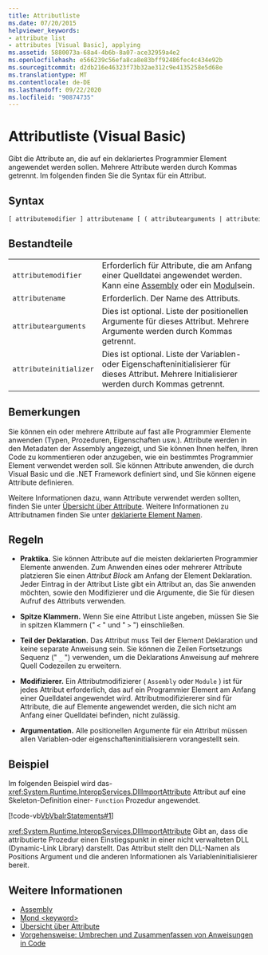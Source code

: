```yaml
---
title: Attributliste
ms.date: 07/20/2015
helpviewer_keywords:
- attribute list
- attributes [Visual Basic], applying
ms.assetid: 5880073a-68a4-4b6b-8a07-ace32959a4e2
ms.openlocfilehash: e566239c56efa8ca8e83bff92486fec4c434e92b
ms.sourcegitcommit: d2db216e46323f73b32ae312c9e4135258e5d68e
ms.translationtype: MT
ms.contentlocale: de-DE
ms.lasthandoff: 09/22/2020
ms.locfileid: "90874735"
---
```

# <a name="attribute-list-visual-basic"></a>Attributliste (Visual Basic)

Gibt die Attribute an, die auf ein deklariertes Programmier Element angewendet werden sollen. Mehrere Attribute werden durch Kommas getrennt. Im folgenden finden Sie die Syntax für ein Attribut.  
  
## <a name="syntax"></a>Syntax  
  
```vb  
[ attributemodifier ] attributename [ ( attributearguments | attributeinitializer ) ]  
```  
  
## <a name="parts"></a>Bestandteile  

|||
|---|---|
|`attributemodifier`|Erforderlich für Attribute, die am Anfang einer Quelldatei angewendet werden. Kann eine [Assembly](../modifiers/assembly.md) oder ein [Modul](../modifiers/module-keyword.md)sein.|
|`attributename`| Erforderlich. Der Name des Attributs.|
|`attributearguments`|Dies ist optional. Liste der positionellen Argumente für dieses Attribut. Mehrere Argumente werden durch Kommas getrennt.|
|`attributeinitializer`|Dies ist optional. Liste der Variablen-oder Eigenschafteninitialisierer für dieses Attribut. Mehrere Initialisierer werden durch Kommas getrennt.|
  
## <a name="remarks"></a>Bemerkungen  

 Sie können ein oder mehrere Attribute auf fast alle Programmier Elemente anwenden (Typen, Prozeduren, Eigenschaften usw.). Attribute werden in den Metadaten der Assembly angezeigt, und Sie können Ihnen helfen, Ihren Code zu kommentieren oder anzugeben, wie ein bestimmtes Programmier Element verwendet werden soll. Sie können Attribute anwenden, die durch Visual Basic und die .NET Framework definiert sind, und Sie können eigene Attribute definieren.  

 Weitere Informationen dazu, wann Attribute verwendet werden sollten, finden Sie unter [Übersicht über Attribute](../../programming-guide/concepts/attributes/index.md). Weitere Informationen zu Attributnamen finden Sie unter [deklarierte Element Namen](../../programming-guide/language-features/declared-elements/declared-element-names.md).  
  
## <a name="rules"></a>Regeln  
  
- **Praktika.** Sie können Attribute auf die meisten deklarierten Programmier Elemente anwenden. Zum Anwenden eines oder mehrerer Attribute platzieren Sie einen *Attribut Block* am Anfang der Element Deklaration. Jeder Eintrag in der Attribut Liste gibt ein Attribut an, das Sie anwenden möchten, sowie den Modifizierer und die Argumente, die Sie für diesen Aufruf des Attributs verwenden.  
  
- **Spitze Klammern.** Wenn Sie eine Attribut Liste angeben, müssen Sie Sie in spitzen Klammern (" `<` " und " `>` ") einschließen.  
  
- **Teil der Deklaration.** Das Attribut muss Teil der Element Deklaration und keine separate Anweisung sein. Sie können die Zeilen Fortsetzungs Sequenz (" `_` ") verwenden, um die Deklarations Anweisung auf mehrere Quell Codezeilen zu erweitern.  
  
- **Modifizierer.** Ein Attributmodifizierer ( `Assembly` oder `Module` ) ist für jedes Attribut erforderlich, das auf ein Programmier Element am Anfang einer Quelldatei angewendet wird. Attributmodifiziererer sind für Attribute, die auf Elemente angewendet werden, die sich nicht am Anfang einer Quelldatei befinden, nicht zulässig.  
  
- **Argumentation.** Alle positionellen Argumente für ein Attribut müssen allen Variablen-oder eigenschafteninitialisierern vorangestellt sein.  
  
## <a name="example"></a>Beispiel  

 Im folgenden Beispiel wird das- <xref:System.Runtime.InteropServices.DllImportAttribute> Attribut auf eine Skeleton-Definition einer- `Function` Prozedur angewendet.  
  
 [!code-vb[VbVbalrStatements#1](~/samples/snippets/visualbasic/VS_Snippets_VBCSharp/VbVbalrStatements/VB/Class1.vb#1)]  
  
 <xref:System.Runtime.InteropServices.DllImportAttribute> Gibt an, dass die attributierte Prozedur einen Einstiegspunkt in einer nicht verwalteten DLL (Dynamic-Link Library) darstellt. Das Attribut stellt den DLL-Namen als Positions Argument und die anderen Informationen als Variableninitialisierer bereit.  
  
## <a name="see-also"></a>Weitere Informationen

- [Assembly](../modifiers/assembly.md)
- [Mond \<keyword>](../modifiers/module-keyword.md)
- [Übersicht über Attribute](../../programming-guide/concepts/attributes/index.md)
- [Vorgehensweise: Umbrechen und Zusammenfassen von Anweisungen in Code](../../programming-guide/program-structure/how-to-break-and-combine-statements-in-code.md)

